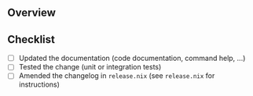 <!--
If this is the first time you are contributing to lorri, please take a look at:
https://github.com/nix-community/lorri/blob/master/CONTRIBUTING.md
-->
## Overview



<!--
Explain the approach you took to resolving the issue and provide necessary context.
There is no need to go into a lot of detail here: instead, try to make each commit self-explanatory and write good commit messages.
-->

## Checklist

- [ ] Updated the documentation (code documentation, command help, ...)
- [ ] Tested the change (unit or integration tests)
- [ ] Amended the changelog in `release.nix` (see `release.nix` for instructions)

<!-- This checklist is here to help you and your reviewers, so feel free to edit it as appropriate,
e.g. bugfixes don't usually require a documentation change. -->

